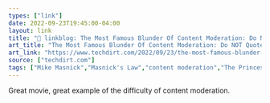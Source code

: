 ```yaml
---
types: ["link"]
date: 2022-09-23T19:45:00-04:00
layout: link
title: "🔗 linkblog: The Most Famous Blunder Of Content Moderation: Do NOT Quote The Princess Bride | Techdirt'"
art_title: "The Most Famous Blunder Of Content Moderation: Do NOT Quote The Princess Bride | Techdirt"
art_link: "https://www.techdirt.com/2022/09/23/the-most-famous-blunder-of-content-moderation-do-not-quote-the-princess-bride/"
source: ["techdirt.com"]
tags: ["Mike Masnick","Masnick's Law","content moderation","The Princess Bride","Cary Elwes"]
---
```

Great movie, great example of the difficulty of content moderation.
 
